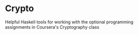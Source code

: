 Crypto
======

Helpful Haskell tools for working with the optional programming assignments in Coursera's Cryptography class
